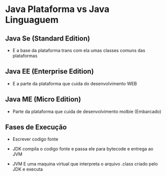 # Java Plataforma vs Java Linguaguem

## Java Se (Standard Edition)

- E a base da plataforma trans com ela umas classes comuns das plataformas

## Java EE (Enterprise Edition)

- E a parte da plataforma que cuida  do desenvolvimento WEB

## Java ME (Micro Edition)

- Parte da plataforma que cuida de desenvolvimento molbie (Embarcado)

## Fases de Execução

- Escrever codigo fonte

- JDK compila o codigo fonte e passa ele para bytecode e entrega ao JVM

- JVM E uma maquina virtual que interpreta o arquivo .class criado pelo JDK e executa

